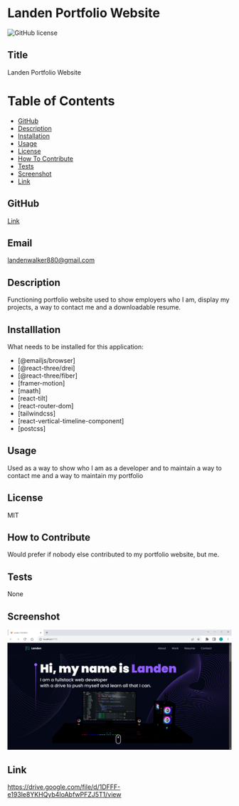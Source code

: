 # Landen Portfolio Website
![GitHub license](https://img.shields.io/badge/license-MIT-blue.svg)

## Title


Landen Portfolio Website

# Table of Contents

- [GitHub](#github)
- [Description](#description)
- [Installation](#installation)
- [Usage](#usage)
- [License](#license)
- [How To Contribute](#howtocontribute)
- [Tests](#tests)
- [Screenshot](#screenshot)
- [Link](#link)


## GitHub


[Link](https://www.github.com/lwalker107)


## Email

landenwalker880@gmail.com


## Description

Functioning portfolio website used to show employers who I am, display my projects, a way to contact me and a
downloadable resume.

## Installlation 

What needs to be installed for this application: 
- [@emailjs/browser]
- [@react-three/drei]
- [@react-three/fiber]
- [framer-motion]
- [maath]
- [react-tilt]
- [react-router-dom]
- [tailwindcss]
- [react-vertical-timeline-component] 
- [postcss]

## Usage

Used as a way to show who I am as a developer and to maintain a way to contact me and a way to maintain
my portfolio

## License


MIT

## How to Contribute

Would prefer if nobody else contributed to my portfolio website, but me.

## Tests

None

## Screenshot

![screenshot](./src/assets/portfolio_screenshot.PNG)

## Link 

https://drive.google.com/file/d/1DFFF-e193le8YKHQyb4IoAbfwPFZJ5T1/view